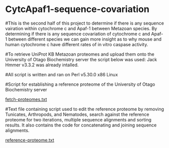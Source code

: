 # CytcApaf1-sequence-covariation

#This is the second half of this project to determine if there is any sequence vairation within cytochrome c and Apaf-1 between Metazoan species. By determining if there is any sequence covariation of cytochrome c and Apaf-1 between different species we can gain more insight as to why mouse and human cytochrome c have different rates of in vitro caspase activity. 

#To retrieve UniProt KB Metazoan proteomes and upload them onto the University of Otago Biochemistry server the script below was used: Jack Hmmer v3.3.2 was already intalled. 

#All script is written and ran on Perl v5.30.0 x86 Linux

#Script for establishing a reference proteome of the University of Otago Biochemistry server

[fetch-proteomes.txt](https://github.com/mouch930/CytcApaf1-sequence-covariation/files/10574648/fetch-proteomes.txt)

#Text file containing script used to edit the reference proteome by removing Tunicates, Arthropods, and Nematodes, search against the reference proteome for two iterations, multiple sequence alignments and sorting results. It also contains the code for concatenating and joining sequence alignments. 

[reference-proteome.txt](https://github.com/mouch930/CytcApaf1-sequence-covariation/files/10574653/reference-proteome.txt)
